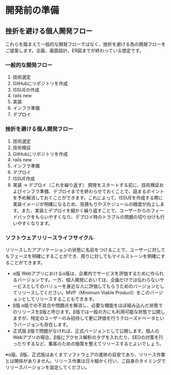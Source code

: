 # 開発前の準備
## 挫折を避ける個人開発フロー
これらを踏まえて一般的な開発フローではなく、挫折を避ける為の開発フローをご提案します。企画、画面設計、ER図までが終わっている想定です。

### 一般的な開発フロー
1. 技術選定
2. GitHubにリポジトリを作成
3. ISSUEの作成
4. rails new
5. 実装
6. インフラ準備
7. デプロイ

### 挫折を避ける個人開発フロー
1. 技術選定
2. 技術検証
3. GitHubにリポジトリを作成
4. rails new
5. インフラ準備
6. デプロイ
7. ISSUE作成
8. 実装 → デプロイ（これを繰り返す）
開発をスタートする前に、技術検証およびインフラ準備、デプロイまでを終わらせておくことで、詰まるポイントを予め解消しておくことができます。これによって、ISSUEを作成する際に実装イメージが明確になるため、見積もりやスケジュールの精度が向上します。また、実装とデプロイを細かく繰り返すことで、ユーザーからのフィードバックをもらいやすくなり、デプロイ時のトラブルの問題の切り分けも行いやすくなります。

### ソフトウェアリリースライフサイクル
リリースしたアプリケーションの状態に名前をつけることで、ユーザーに対してもフェーズを明確にすることができ、周りに対してもマイルストーンを明確にすることができます。

- α版
Webアプリにおけるα版は、企業内でサービスを評価するために作られるバージョンです。一方、個人開発においては、企画だけでは伝わらないサービスとしてのバリューを身近な人に評価してもらうためのバージョンとしてリリースしてください。MVP（Minimum Viable Product）をこのバージョンとしてリリースすることもできます。
- β版
α版での不具合や問題点を解消し、必要な機能をほぼ組み込んだ状態でのリリースをβ版と呼びます。β版では一般の方にも利用可能な状態で公開しますが、特定のユーザーのみ招待して更に評価を行うクローズドベータというバージョンも存在します。
- 正式版
β版で問題がなければ、正式バージョンとして公開します。個人のWebアプリの場合、β版にアクセス解析のタグを入れたり、SEOの対策を行ったりするなど、集客のための施策を整えてリリースするとよいでしょう。  

※α版、β版、正式版はあくまでソフトウェアの進捗の目安であり、リリース作業とは関係がありません。リリース作業は日々細かく行い、ご自身のタイミングでリリースバージョンを設定してください。

